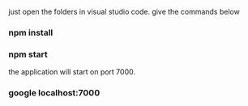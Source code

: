just open the folders in visual studio code. give the commands below

### npm install

### npm start
 
 the application will start on port 7000.
 
 ### google localhost:7000
